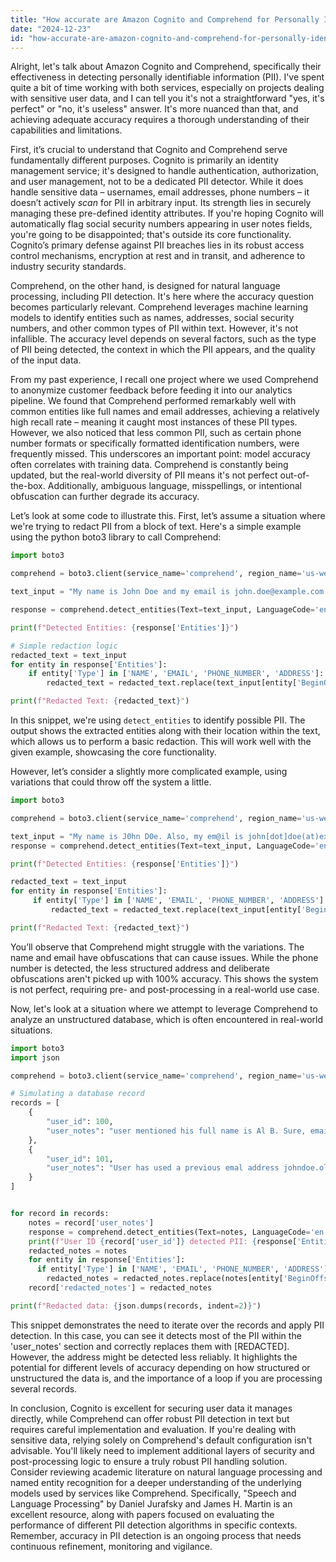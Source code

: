 ```yaml
---
title: "How accurate are Amazon Cognito and Comprehend for Personally Identifiable Information (PII) detection?"
date: "2024-12-23"
id: "how-accurate-are-amazon-cognito-and-comprehend-for-personally-identifiable-information-pii-detection"
---
```


Alright, let's talk about Amazon Cognito and Comprehend, specifically their effectiveness in detecting personally identifiable information (PII). I've spent quite a bit of time working with both services, especially on projects dealing with sensitive user data, and I can tell you it's not a straightforward "yes, it's perfect" or "no, it's useless" answer. It's more nuanced than that, and achieving adequate accuracy requires a thorough understanding of their capabilities and limitations.

First, it’s crucial to understand that Cognito and Comprehend serve fundamentally different purposes. Cognito is primarily an identity management service; it's designed to handle authentication, authorization, and user management, not to be a dedicated PII detector. While it does handle sensitive data – usernames, email addresses, phone numbers – it doesn’t actively *scan* for PII in arbitrary input. Its strength lies in securely managing these pre-defined identity attributes. If you're hoping Cognito will automatically flag social security numbers appearing in user notes fields, you're going to be disappointed; that's outside its core functionality. Cognito’s primary defense against PII breaches lies in its robust access control mechanisms, encryption at rest and in transit, and adherence to industry security standards.

Comprehend, on the other hand, is designed for natural language processing, including PII detection. It's here where the accuracy question becomes particularly relevant. Comprehend leverages machine learning models to identify entities such as names, addresses, social security numbers, and other common types of PII within text. However, it's not infallible. The accuracy level depends on several factors, such as the type of PII being detected, the context in which the PII appears, and the quality of the input data.

From my past experience, I recall one project where we used Comprehend to anonymize customer feedback before feeding it into our analytics pipeline. We found that Comprehend performed remarkably well with common entities like full names and email addresses, achieving a relatively high recall rate – meaning it caught most instances of these PII types. However, we also noticed that less common PII, such as certain phone number formats or specifically formatted identification numbers, were frequently missed. This underscores an important point: model accuracy often correlates with training data. Comprehend is constantly being updated, but the real-world diversity of PII means it's not perfect out-of-the-box. Additionally, ambiguous language, misspellings, or intentional obfuscation can further degrade its accuracy.

Let’s look at some code to illustrate this. First, let’s assume a situation where we're trying to redact PII from a block of text. Here's a simple example using the python boto3 library to call Comprehend:

```python
import boto3

comprehend = boto3.client(service_name='comprehend', region_name='us-west-2')

text_input = "My name is John Doe and my email is john.doe@example.com. My phone number is 555-123-4567. I live at 123 Main St."

response = comprehend.detect_entities(Text=text_input, LanguageCode='en')

print(f"Detected Entities: {response['Entities']}")

# Simple redaction logic
redacted_text = text_input
for entity in response['Entities']:
    if entity['Type'] in ['NAME', 'EMAIL', 'PHONE_NUMBER', 'ADDRESS']:
        redacted_text = redacted_text.replace(text_input[entity['BeginOffset']:entity['EndOffset']], '[REDACTED]')

print(f"Redacted Text: {redacted_text}")
```

In this snippet, we're using `detect_entities` to identify possible PII. The output shows the extracted entities along with their location within the text, which allows us to perform a basic redaction. This will work well with the given example, showcasing the core functionality.

However, let’s consider a slightly more complicated example, using variations that could throw off the system a little.

```python
import boto3

comprehend = boto3.client(service_name='comprehend', region_name='us-west-2')

text_input = "My name is J0hn D0e. Also, my em@il is john[dot]doe(at)example.com. Call 5551234567. Address? 123 Main Street."
response = comprehend.detect_entities(Text=text_input, LanguageCode='en')

print(f"Detected Entities: {response['Entities']}")

redacted_text = text_input
for entity in response['Entities']:
     if entity['Type'] in ['NAME', 'EMAIL', 'PHONE_NUMBER', 'ADDRESS']:
         redacted_text = redacted_text.replace(text_input[entity['BeginOffset']:entity['EndOffset']], '[REDACTED]')

print(f"Redacted Text: {redacted_text}")
```

You’ll observe that Comprehend might struggle with the variations. The name and email have obfuscations that can cause issues. While the phone number is detected, the less structured address and deliberate obfuscations aren't picked up with 100% accuracy. This shows the system is not perfect, requiring pre- and post-processing in a real-world use case.

Now, let's look at a situation where we attempt to leverage Comprehend to analyze an unstructured database, which is often encountered in real-world situations.

```python
import boto3
import json

comprehend = boto3.client(service_name='comprehend', region_name='us-west-2')

# Simulating a database record
records = [
    {
        "user_id": 100,
        "user_notes": "user mentioned his full name is Al B. Sure, email: alb.sure@example.com and a phone number 917-555-1212.  Address could be 456 Park Ave."
    },
    {
        "user_id": 101,
        "user_notes": "User has used a previous emal address johndoe.old@example.net"
    }
]


for record in records:
    notes = record['user_notes']
    response = comprehend.detect_entities(Text=notes, LanguageCode='en')
    print(f"User ID {record['user_id']} detected PII: {response['Entities']}")
    redacted_notes = notes
    for entity in response['Entities']:
      if entity['Type'] in ['NAME', 'EMAIL', 'PHONE_NUMBER', 'ADDRESS']:
        redacted_notes = redacted_notes.replace(notes[entity['BeginOffset']:entity['EndOffset']], '[REDACTED]')
    record['redacted_notes'] = redacted_notes

print(f"Redacted data: {json.dumps(records, indent=2)}")
```

This snippet demonstrates the need to iterate over the records and apply PII detection. In this case, you can see it detects most of the PII within the 'user\_notes' section and correctly replaces them with \[REDACTED]. However, the address might be detected less reliably. It highlights the potential for different levels of accuracy depending on how structured or unstructured the data is, and the importance of a loop if you are processing several records.

In conclusion, Cognito is excellent for securing user data it manages directly, while Comprehend can offer robust PII detection in text but requires careful implementation and evaluation. If you're dealing with sensitive data, relying solely on Comprehend's default configuration isn't advisable. You'll likely need to implement additional layers of security and post-processing logic to ensure a truly robust PII handling solution. Consider reviewing academic literature on natural language processing and named entity recognition for a deeper understanding of the underlying models used by services like Comprehend. Specifically, "Speech and Language Processing" by Daniel Jurafsky and James H. Martin is an excellent resource, along with papers focused on evaluating the performance of different PII detection algorithms in specific contexts. Remember, accuracy in PII detection is an ongoing process that needs continuous refinement, monitoring and vigilance.
